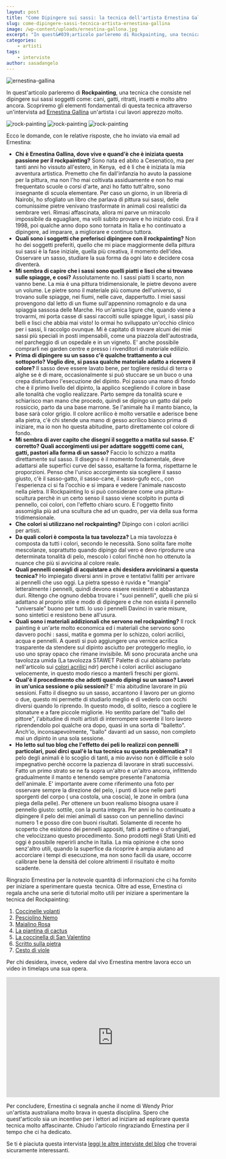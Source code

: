 ```yaml
---
layout: post
title: "Come Dipingere sui sassi: la tecnica dell'artista Ernestina Gallina"
slug: come-dipingere-sassi-tecnica-artista-ernestina-gallina
image: /wp-content/uploads/ernestina-gallona.jpg
excerpt: "In quest&#039;articolo parleremo di Rockpainting, una tecnica che consiste nel dipingere sui sassi soggetti come: cani, gatti, ritratti, insetti e molto altro"
categories:
    - artisti
tags:
    - interviste
author: sasadangelo
---
```


![ernestina-gallina](https://www.disegnoepittura.it/wp-content/uploads/ernestina-gallona.jpg "ernestina-gallina")

In quest'articolo parleremo di **Rockpainting**, una tecnica che consiste nel dipingere sui sassi soggetti come: cani, gatti, ritratti, insetti e molto altro ancora. Scopriremo gli elementi fondamentali di questa tecnica attraverso un'intervista ad [Ernestina Gallina](http://www.pietrevive.it/) un'artista i cui lavori apprezzo molto.

![rock-painting](https://www.disegnoepittura.it/wp-content/uploads/rock-painting-1.jpg "rock-painting") ![rock-painting](https://www.disegnoepittura.it/wp-content/uploads/rock-painting-2.jpg "rock-painting") ![rock-painting](https://www.disegnoepittura.it/wp-content/uploads/rock-painting-3.jpg "rock-painting")

Ecco le domande, con le relative risposte, che ho inviato via email ad Ernestina:

- **Chi è Ernestina Gallina, dove vive e quand'è che è iniziata questa  passione per il rockpainting?** Sono nata ed abito a Cesenatico, ma per tanti anni ho vissuto all'estero, in Kenya,  ed è lì che è iniziata la mia avventura artistica. Premetto che fin dall'infanzia ho avuto la passione per la pittura, ma non l'ho mai coltivata assiduamente e non ho mai frequentato scuole o corsi d'arte, anzi ho fatto tutt'altro, sono insegnante di scuola elementare. Per caso un giorno, in un libreria di Nairobi, ho sfogliato un libro che parlava di pittura sui sassi, delle comunissime pietre venivano trasformate in animali così realistici da sembrare veri. Rimasi affascinata, allora mi parve un miracolo impossibile da eguagliare, ma volli subito provare e ho iniziato così. Era il 1998, poi qualche anno dopo sono tornata in Italia e ho continuato a dipingere, ad imparare, a migliorare e continuo tuttora.
- **Quali sono i soggetti che preferisci dipingere con il rockpainting?** Non ho dei soggetti preferiti, quello che mi piace maggiormente della pittura sui sassi è la fase iniziale, quella più creativa, il momento dell'idea. Osservare un sasso, studiare la sua forma da ogni lato e decidere cosa diventerà.
- **Mi sembra di capire che i sassi sono quelli piatti e lisci che si trovano sulle spiagge, e così?** Assolutamente no. I sassi piatti li scarto, non vanno bene. La mia è una pittura tridimensionale, le pietre devono avere un volume. Le pietre sono il materiale più comune dell'universo, si trovano sulle spiagge, nei fiumi, nelle cave, dappertutto. I miei sassi provengono dal letto di un fiume sull'appennino romagnolo e da una spiaggia sassosa delle Marche. Ho un'amica ligure che, quando viene a trovarmi, mi porta casse di sassi raccolti sulle spiagge liguri, i sassi più belli e lisci che abbia mai visto! Io ormai ho sviluppato un'occhio clinico per i sassi, li raccolgo ovunque. Mi è capitato di trovare alcuni dei miei sassi più speciali in posti impensabili, come una piazzola dell'autostrada, nel parcheggio di un ospedale e in un vigneto. E' anche possibile comprarli nei garden centre e presso i rivenditori di materiale edilizio.
- **Prima di dipingere su un sasso c'è qualche trattamento a cui sottoporlo? Voglio dire, si passa qualche materiale adatto a ricevere il colore?** Il sasso deve essere lavato bene, per togliere residui di terra o alghe se è di mare, occasionalmente si può stuccare se un buco o una crepa disturbano l'esecuzione del dipinto. Poi passo una mano di fondo che è il primo livello del dipinto, la applico scegliendo il colore in base alle tonalità che voglio realizzare. Parto sempre da tonalità scure e schiarisco man mano che procedo, quindi se dipingo un gatto dal pelo rossiccio, parto da una base marrone. Se l'animale ha il manto bianco, la base sarà color grigio. Il colore acrilico è molto versatile e aderisce bene alla pietra, c'è chi stende una mano di gesso acrilico bianco prima di iniziare, ma io non ho questa abitudine, parto direttamente col colore di fondo.
- **Mi sembra di aver capito che disegni il soggetto a matita sul sasso. E' corretto? Quali accorgimenti usi per adattare soggetti come cani, gatti, pastori alla forma di un sasso?** Faccio lo schizzo a matita direttamente sul sasso. Il disegno è il momento fondamentale, deve adattarsi alle superfici curve del sasso, esaltarne la forma, rispettarne le proporzioni. Penso che l'unico accorgimento sia scegliere il sasso giusto, c'è il sasso-gatto, il sasso-cane, il sasso-gufo ecc., con l'esperienza ci si fa l'occhio e si impara e vedere l'animale nascosto nella pietra. Il Rockpainting lo si può considerare come una pittura-scultura perchè in un certo senso il sasso viene scolpito in punta di pennello, coi colori, con l'effetto chiaro scuro. E l'oggetto finito assomiglia più ad una scultura che ad un quadro, per via della sua forma tridimensionale.
- **Che colori si utilizzano nel rockpainting?** Dipingo con i colori acrilici per artisti.
- **Da quali colori è composta la tua tavolozza?** La mia tavolozza è composta da tutti i colori, secondo le necessità. Sono solita fare molte mescolanze, soprattutto quando dipingo dal vero e devo riprodurre una determinata tonalità di pelo, mescolo i colori finchè non ho ottenuto la nuance che più si avvicina al colore reale.
- **Quali pennelli consigli di acquistare a chi desidera avvicinarsi a questa tecnica?** Ho impiegato diversi anni in prove e tentativi falliti per arrivare ai pennelli che uso oggi. La pietra spesso è ruvida e "mangia" letteralmente i pennelli, quindi devono essere resistenti e abbastanza duri. Ritengo che ognuno debba trovare i "suoi pennelli", quelli che più si adattano al proprio stile e modo di dipingere e che non esista il pennello "universale" buono per tutti. Io uso i pennelli Davinci in varie misure, sono sintetici e resistono bene all'usura.
- **Quali sono i materiali addizionali che servono nel rockpainting?** Il rock painting è un'arte molto economica ed i materiali che servono sono davvero pochi : sassi, matita e gomma per lo schizzo, colori acrilici, acqua e pennelli. A questi si può aggiungere una vernice acrilica trasparente da stendere sul dipinto asciutto per proteggerlo meglio, io uso uno spray opaco che rimane invisibile. Mi sono procurata anche una tavolozza umida (La tavolozza STAWET Palette di cui abbiamo parlato nell'articolo sui [colori acrilici](https://www.disegnoepittura.it/colori-acrilici/) ndr) perchè i colori acrilici asciugano velocemente, in questo modo riesco a manterli freschi per giorni.
- **Qual'è il procedimento che adotti quando dipingi su un sasso? Lavori in un'unica sessione o più sessioni?** E' mia abitudine lavorare in più sessioni. Fatto il disegno su un sasso, accantono il lavoro per un giorno o due, questo mi permette di studiarlo meglio e di vederlo con occhi diversi quando lo riprendo. In questo modo, di solito, riesco a cogliere le stonature e a fare piccole migliorie. Ho sentito parlare del "ballo del pittore", l'abitudine di molti artisti di interrompere sovente il loro lavoro riprendendolo poi qualche ora dopo, quasi in una sorta di "balletto". Anch'io, inconsapevolmente, "ballo" davanti ad un sasso, non completo mai un dipinto in una sola sessione.
- **Ho letto sul tuo blog che l'effetto dei peli lo realizzi con pennelli particolari, puoi dirci qual'è la tua tecnica su questa problematica?** Il pelo degli animali è lo scoglio di tanti, a mio avviso non è difficile è solo impegnativo perchè occorre la pazienza di lavorare in strati successivi. Fatto un primo strato se ne fa sopra un'altro e un'altro ancora, infittendo gradualmente il manto e tenendo sempre presente l'anatomia dell'animale. E' importante avere come riferimento una foto per osservare sempre la direzione del pelo, i punti di luce nelle parti sporgenti del corpo ( una costola, una coscia), le zone in ombra (una piega della pelle). Per ottenere un buon realismo bisogna usare il pennello giusto: sottile, con la punta integra. Per anni io ho continuato a dipingere il pelo dei miei animali di sasso con un pennellino davinci numero 1 e posso dire con buoni risultati. Solamente di recente ho scoperto che esistono dei pennelli appositi, fatti a pettine o sfrangiati, che velocizzano questo procedimento. Sono prodotti negli Stati Uniti ed oggi è possibile reperirli anche in Italia. La mia opinione è che sono senz'altro utili, quando la superfice da ricoprire è ampia aiutano ad accorciare i tempi di esecuzione, ma non sono facili da usare, occorre calibrare bene la densità del colore altrimenti il risultato è molto scadente.

Ringrazio Ernestina per la notevole quantità di informazioni che ci ha fornito per iniziare a sperimentare questa  tecnica. Oltre ad esse, Ernestina ci regala anche una serie di tutorial molto utili per iniziare a sperimentare la tecnica del Rockpainting:

1. [Coccinelle volanti](http://www.pietrevive.it/pacchetti/coccinelle.pdf)
2. [Pesciolino Nemo](http://www.pietrevive.it/pacchetti/nemo_it.pdf)
3. [Maialino Rosa](http://www.pietrevive.it/pacchetti/maialino.pdf)
4. [La piantina di cactus](http://www.creativity-portal.com/howto/a/ernestina-gallina/stone-cactus-project.html)
5. [La coccinella di San Valentino](http://www.creativity-portal.com/howto/a/ernestina-gallina/valentine-love-bugs.html)
6. [Scritto sulla pietra](http://www.creativity-portal.com/howto/a/ernestina-gallina/written-in-stone.html)
7. [Cesto di viole](http://www.creativity-portal.com/howto/a/ernestina-gallina/painting-basket-pansies.html)

Per chi desidera, invece, vedere dal vivo Ernestina mentre lavora ecco un video in timelaps una sua opera.

<iframe width="560" height="315" src="https://www.youtube.com/embed/KIj2pSB4geA" frameborder="0" allowfullscreen></iframe>

Per concludere, Ernestina ci segnala anche il nome di Wendy Prior un'artista australiana molto brava in questa disciplina. Spero che quest'articolo sia un incentivo per i lettori ad iniziare ad esplorare questa tecnica molto affascinante. Chiudo l'articolo ringraziando Ernestina per il tempo che ci ha dedicato.

Se ti è piaciuta questa intervista [leggi le altre interviste del blog](https://www.disegnoepittura.it/tag/interviste/) che troverai sicuramente interessanti.
